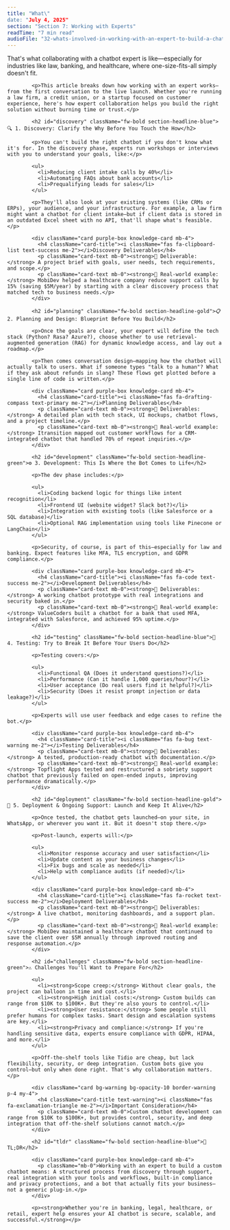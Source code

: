 ```yaml
---
title: "What\"
date: "July 4, 2025"
section: "Section 7: Working with Experts"
readTime: "7 min read"
audioFile: "32-whats-involved-in-working-with-an-expert-to-build-a-chatbot.wav"
---
```


<p>That's what collaborating with a chatbot expert is like—especially for industries like law, banking, and healthcare, where one-size-fits-all simply doesn't fit.</p>
            
            <p>This article breaks down how working with an expert works—from the first conversation to the live launch. Whether you're running a law firm, a credit union, or a startup focused on customer experience, here's how expert collaboration helps you build the right solution without burning time or trust.</p>

            <h2 id="discovery" className="fw-bold section-headline-blue">🔍 1. Discovery: Clarify the Why Before You Touch the How</h2>
            
            <p>You can't build the right chatbot if you don't know what it's for. In the discovery phase, experts run workshops or interviews with you to understand your goals, like:</p>
            
            <ul>
              <li>Reducing client intake calls by 40%</li>
              <li>Automating FAQs about bank accounts</li>
              <li>Prequalifying leads for sales</li>
            </ul>
            
            <p>They'll also look at your existing systems (like CRMs or ERPs), your audience, and your infrastructure. For example, a law firm might want a chatbot for client intake—but if client data is stored in an outdated Excel sheet with no API, that'll shape what's feasible.</p>

            <div className="card purple-box knowledge-card mb-4">
              <h4 className="card-title"><i className="fas fa-clipboard-list text-success me-2"></i>Discovery Deliverables</h4>
              <p className="card-text mb-0"><strong>🧾 Deliverable:</strong> A project brief with goals, user needs, tech requirements, and scope.</p>
              <p className="card-text mb-0"><strong>📌 Real-world example:</strong> MobiDev helped a healthcare company reduce support calls by 15% (saving $5M/year) by starting with a clear discovery process that matched tech to business needs.</p>
            </div>

            <h2 id="planning" className="fw-bold section-headline-gold">📋 2. Planning and Design: Blueprint Before You Build</h2>
            
            <p>Once the goals are clear, your expert will define the tech stack (Python? Rasa? Azure?), choose whether to use retrieval-augmented generation (RAG) for dynamic knowledge access, and lay out a roadmap.</p>
            
            <p>Then comes conversation design—mapping how the chatbot will actually talk to users. What if someone types "talk to a human"? What if they ask about refunds in slang? These flows get plotted before a single line of code is written.</p>

            <div className="card purple-box knowledge-card mb-4">
              <h4 className="card-title"><i className="fas fa-drafting-compass text-primary me-2"></i>Planning Deliverables</h4>
              <p className="card-text mb-0"><strong>🧾 Deliverables:</strong> A detailed plan with tech stack, UI mockups, chatbot flows, and a project timeline.</p>
              <p className="card-text mb-0"><strong>📌 Real-world example:</strong> Itransition mapped out customer workflows for a CRM-integrated chatbot that handled 70% of repeat inquiries.</p>
            </div>

            <h2 id="development" className="fw-bold section-headline-green">⚙️ 3. Development: This Is Where the Bot Comes to Life</h2>
            
            <p>The dev phase includes:</p>
            
            <ul>
              <li>Coding backend logic for things like intent recognition</li>
              <li>Frontend UI (website widget? Slack bot?)</li>
              <li>Integration with existing tools (like Salesforce or a SQL database)</li>
              <li>Optional RAG implementation using tools like Pinecone or LangChain</li>
            </ul>
            
            <p>Security, of course, is part of this—especially for law and banking. Expect features like MFA, TLS encryption, and GDPR compliance.</p>

            <div className="card purple-box knowledge-card mb-4">
              <h4 className="card-title"><i className="fas fa-code text-success me-2"></i>Development Deliverables</h4>
              <p className="card-text mb-0"><strong>🧾 Deliverables:</strong> A working chatbot prototype with real integrations and security baked in.</p>
              <p className="card-text mb-0"><strong>📌 Real-world example:</strong> ValueCoders built a chatbot for a bank that used MFA, integrated with Salesforce, and achieved 95% uptime.</p>
            </div>

            <h2 id="testing" className="fw-bold section-headline-blue">🧪 4. Testing: Try to Break It Before Your Users Do</h2>
            
            <p>Testing covers:</p>
            
            <ul>
              <li>Functional QA (Does it understand questions?)</li>
              <li>Performance (Can it handle 1,000 queries/hour?)</li>
              <li>User acceptance (Do real users find it helpful?)</li>
              <li>Security (Does it resist prompt injection or data leakage?)</li>
            </ul>
            
            <p>Experts will use user feedback and edge cases to refine the bot.</p>

            <div className="card purple-box knowledge-card mb-4">
              <h4 className="card-title"><i className="fas fa-bug text-warning me-2"></i>Testing Deliverables</h4>
              <p className="card-text mb-0"><strong>🧾 Deliverables:</strong> A tested, production-ready chatbot with documentation.</p>
              <p className="card-text mb-0"><strong>📌 Real-world example:</strong> Topflight Apps tested and restructured a sobriety support chatbot that previously failed on open-ended inputs, improving performance dramatically.</p>
            </div>

            <h2 id="deployment" className="fw-bold section-headline-gold">🚀 5. Deployment & Ongoing Support: Launch and Keep It Alive</h2>
            
            <p>Once tested, the chatbot gets launched—on your site, in WhatsApp, or wherever you want it. But it doesn't stop there.</p>
            
            <p>Post-launch, experts will:</p>
            
            <ul>
              <li>Monitor response accuracy and user satisfaction</li>
              <li>Update content as your business changes</li>
              <li>Fix bugs and scale as needed</li>
              <li>Help with compliance audits (if needed)</li>
            </ul>

            <div className="card purple-box knowledge-card mb-4">
              <h4 className="card-title"><i className="fas fa-rocket text-success me-2"></i>Deployment Deliverables</h4>
              <p className="card-text mb-0"><strong>🧾 Deliverables:</strong> A live chatbot, monitoring dashboards, and a support plan.</p>
              <p className="card-text mb-0"><strong>📌 Real-world example:</strong> MobiDev maintained a healthcare chatbot that continued to save the client over $5M annually through improved routing and response automation.</p>
            </div>

            <h2 id="challenges" className="fw-bold section-headline-green">⚠️ Challenges You'll Want to Prepare For</h2>
            
            <ul>
              <li><strong>Scope creep:</strong> Without clear goals, the project can balloon in time and cost.</li>
              <li><strong>High initial costs:</strong> Custom builds can range from $10K to $100K+. But they're also yours to control.</li>
              <li><strong>User resistance:</strong> Some people still prefer humans for complex tasks. Smart design and escalation systems are key.</li>
              <li><strong>Privacy and compliance:</strong> If you're handling sensitive data, experts ensure compliance with GDPR, HIPAA, and more.</li>
            </ul>
            
            <p>Off-the-shelf tools like Tidio are cheap, but lack flexibility, security, or deep integration. Custom bots give you control—but only when done right. That's why collaboration matters.</p>

            <div className="card bg-warning bg-opacity-10 border-warning p-4 my-4">
              <h4 className="card-title text-warning"><i className="fas fa-exclamation-triangle me-2"></i>Important Consideration</h4>
              <p className="card-text mb-0">Custom chatbot development can range from $10K to $100K+, but provides control, security, and deep integration that off-the-shelf solutions cannot match.</p>
            </div>

            <h2 id="tldr" className="fw-bold section-headline-blue">🧠 TL;DR</h2>
            
            <div className="card purple-box knowledge-card mb-4">
              <p className="mb-0">Working with an expert to build a custom chatbot means: A structured process from discovery through support, real integration with your tools and workflows, built-in compliance and privacy protections, and a bot that actually fits your business—not a generic plug-in.</p>
            </div>
            
            <p><strong>Whether you're in banking, legal, healthcare, or retail, expert help ensures your AI chatbot is secure, scalable, and successful.</strong></p>
